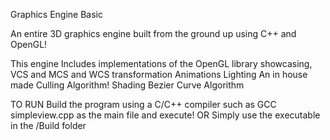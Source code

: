 Graphics Engine Basic

An entire 3D graphics engine built from the ground up using C++ and OpenGL!

This engine Includes implementations of the OpenGL library showcasing, 
VCS and MCS and WCS transformation
Animations
Lighting
An in house made Culling Algorithm!
Shading
Bezier Curve Algorithm

TO RUN
Build the program using a C/C++ compiler such as GCC simpleview.cpp as the main file and execute!
OR 
Simply use the executable in the /Build folder
